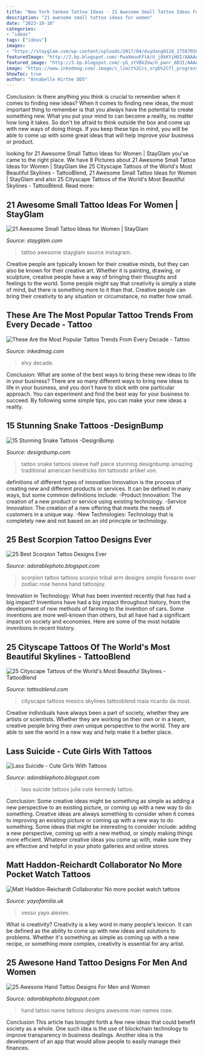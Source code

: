 ```yaml
---
title: "New York Yankee Tattoo Ideas - 21 Awesome Small Tattoo Ideas For Women"
description: "21 awesome small tattoo ideas for women"
date: "2023-10-10"
categories:
- "ideas"
tags: ["ideas"]
images:
- "https://stayglam.com/wp-content/uploads/2017/04/duydang0128_17587050_742546572579419_8239433696931741696_nresize.jpg"
featuredImage: "http://2.bp.blogspot.com/-PwaXmuuFFtA/U_j0kKYiHUI/AAAAAAAAFfQ/k-KwighuU8I/s1600/hand%2Btattoo%2Bdesigns%2Bname.jpg"
featured_image: "http://3.bp.blogspot.com/-yG_ztVBk2Uw/U_pwnr_6D3I/AAAAAAAAFm8/XpICo-0oobo/s1600/scorpion-tattoo-on-arm.jpg"
image: "https://www.inkedmag.com/.image/c_limit%2Ccs_srgb%2Cfl_progressive%2Cq_auto:good%2Cw_700/MTYzOTY0NTE5MDIwNzY3MDU3/ta1049_elvy.jpg"
ShowToc: true
author: "Annabelle Hirthe DDS"
---
```



Conclusion: Is there anything you think is crucial to remember when it comes to finding new ideas?
When it comes to finding new ideas, the most important thing to remember is that you always have the potential to create something new. What you put your mind to can become a reality, no matter how long it takes. So don't be afraid to think outside the box and come up with new ways of doing things. If you keep these tips in mind, you will be able to come up with some great ideas that will help improve your business or product.

	

		
looking for 21 Awesome Small Tattoo Ideas for Women | StayGlam you've came to the right place. We have 8 Pictures about 21 Awesome Small Tattoo Ideas for Women | StayGlam like 25 Cityscape Tattoos of the World&#039;s Most Beautiful Skylines - TattooBlend, 21 Awesome Small Tattoo Ideas for Women | StayGlam and also 25 Cityscape Tattoos of the World&#039;s Most Beautiful Skylines - TattooBlend. Read more:
		
    
## 21 Awesome Small Tattoo Ideas For Women | StayGlam

<img loading=lazy src="https://stayglam.com/wp-content/uploads/2017/04/duydang0128_17587050_742546572579419_8239433696931741696_nresize.jpg" onerror="this.onerror=null;this.src='https://tse4.mm.bing.net/th?id=OIP.t1NrUoHWuPHxTALu0t-qyQHaHa&amp;pid=15.1';" alt="21 Awesome Small Tattoo Ideas for Women | StayGlam">

_Source: stayglam.com_

>tattoo awesome stayglam source instagram. 

	

Creative people are typically known for their creative minds, but they can also be known for their creative art. Whether it is painting, drawing, or sculpture, creative people have a way of bringing their thoughts and feelings to the world. Some people might say that creativity is simply a state of mind, but there is something more to it than that. Creative people can bring their creativity to any situation or circumstance, no matter how small.

    
## These Are The Most Popular Tattoo Trends From Every Decade - Tattoo

<img loading=lazy src="https://www.inkedmag.com/.image/c_limit%2Ccs_srgb%2Cfl_progressive%2Cq_auto:good%2Cw_700/MTYzOTY0NTE5MDIwNzY3MDU3/ta1049_elvy.jpg" onerror="this.onerror=null;this.src='https://tse4.mm.bing.net/th?id=OIP.hN7k1F8iHOKVM5g9e9xf6wAAAA&amp;pid=15.1';" alt="These Are the Most Popular Tattoo Trends From Every Decade - Tattoo">

_Source: inkedmag.com_

>elvy decade. 

	

Conclusion: What are some of the best ways to bring these new ideas to life in your business?
There are so many different ways to bring new ideas to life in your business, and you don't have to stick with one particular approach. You can experiment and find the best way for your business to succeed. By following some simple tips, you can make your new ideas a reality.

    
## 15 Stunning Snake Tattoos -DesignBump

<img loading=lazy src="https://cdn.designbump.com/wp-content/uploads/2015/10/snake-tattoos-001.jpg" onerror="this.onerror=null;this.src='https://tse1.mm.bing.net/th?id=OIP.5za6Xq0mkdq2mj6HSx78ywHaHa&amp;pid=15.1';" alt="15 Stunning Snake Tattoos -DesignBump">

_Source: designbump.com_

>tattoo snake tattoos sleeve half piece stunning designbump amazing traditional american hendricks tim tattoodo artikel von. 

	

definitions of different types of innovation
Innovation is the process of creating new and different products or services. It can be defined in many ways, but some common definitions include: 
-Product Innovation: The creation of a new product or service using existing technology.
-Service Innovation: The creation of a new offering that meets the needs of customers in a unique way.
-New Technologies: Technology that is completely new and not based on an old principle or technology.

    
## 25 Best Scorpion Tattoo Designs Ever

<img loading=lazy src="http://3.bp.blogspot.com/-yG_ztVBk2Uw/U_pwnr_6D3I/AAAAAAAAFm8/XpICo-0oobo/s1600/scorpion-tattoo-on-arm.jpg" onerror="this.onerror=null;this.src='https://tse4.mm.bing.net/th?id=OIP.cWYxBsKtUfEr-dujzE8buAHaJ4&amp;pid=15.1';" alt="25 Best Scorpion Tattoo Designs Ever">

_Source: adorablephoto.blogspot.com_

>scorpion tattoo tattoos scorpio tribal arm designs simple forearm ever zodiac rose henna hand tattoojoy. 

	

Innovation in Technology: What has been invented recently that has had a big impact?
Inventions have had a big impact throughout history, from the development of new methods of farming to the invention of cars. Some inventions are more well-known than others, but all have had a significant impact on society and economies. Here are some of the most notable inventions in recent history.

    
## 25 Cityscape Tattoos Of The World&#039;s Most Beautiful Skylines - TattooBlend

<img loading=lazy src="https://tattooblend.com/wp-content/uploads/2017/08/13.jpg" onerror="this.onerror=null;this.src='https://tse2.mm.bing.net/th?id=OIP.Ov4E3-_X5O_lt6-xi-g0-gHaFk&amp;pid=15.1';" alt="25 Cityscape Tattoos of the World&#039;s Most Beautiful Skylines - TattooBlend">

_Source: tattooblend.com_

>cityscape tattoos mexico skylines tattooblend maia ricardo da most. 

	

Creative individuals have always been a part of society, whether they are artists or scientists. Whether they are working on their own or in a team, creative people bring their own unique perspective to the world. They are able to see the world in a new way and help make it a better place.

    
## Lass Suicide - Cute Girls With Tattoos

<img loading=lazy src="http://4.bp.blogspot.com/-uGQ5d2DBABI/VM-aItMdMRI/AAAAAAAAQPk/Oz6zVRhasyU/s1600/Julie%2BKennedy%2B(Lass%2BSuicide)%2B(10).jpg" onerror="this.onerror=null;this.src='https://tse3.mm.bing.net/th?id=OIP.thiEjs-uJYtWE1xNzWAYDAHaJ6&amp;pid=15.1';" alt="Lass Suicide - Cute Girls With Tattoos">

_Source: adorablephoto.blogspot.com_

>lass suicide tattoos julie cute kennedy tattoo. 

	

Conclusion: Some creative ideas might be something as simple as adding a new perspective to an existing picture, or coming up with a new way to do something.
Creative ideas are always something to consider when it comes to improving an existing picture or coming up with a new way to do something. Some ideas that might be interesting to consider include: adding a new perspective, coming up with a new method, or simply making things more efficient. Whatever creative ideas you come up with, make sure they are effective and helpful in your photo galleries and online stores.

    
## Matt Haddon-Reichardt Collaborator No More Pocket Watch Tattoos

<img loading=lazy src="https://cdn.shopify.com/s/files/1/2156/7915/articles/72359347_10157461793772980_389072720748347392_n_1200x1200_crop_center.jpg?v=1573821405" onerror="this.onerror=null;this.src='https://tse4.mm.bing.net/th?id=OIP.Pdk_1fcaJ_Y6xpyb8Xi0QgHaJr&amp;pid=15.1';" alt="Matt Haddon-Reichardt Collaborator No more pocket watch tattoos">

_Source: yayofamilia.uk_

>vesso yayo alexiev. 

	

What is creativity?
Creativity is a key word in many people's lexicon. It can be defined as the ability to come up with new ideas and solutions to problems. Whether it's something as simple as coming up with a new recipe, or something more complex, creativity is essential for any artist.

    
## 25 Awesone Hand Tattoo Designs For Men And Women

<img loading=lazy src="http://2.bp.blogspot.com/-PwaXmuuFFtA/U_j0kKYiHUI/AAAAAAAAFfQ/k-KwighuU8I/s1600/hand%2Btattoo%2Bdesigns%2Bname.jpg" onerror="this.onerror=null;this.src='https://tse2.mm.bing.net/th?id=OIP.YhpFOFqPVsR_l4yn1zBRZQHaJ4&amp;pid=15.1';" alt="25 Awesone Hand Tattoo Designs For Men and Women">

_Source: adorablephoto.blogspot.com_

>hand tattoo name tattoos designs awesone man names rose. 

	

Conclusion
This article has brought forth a few new ideas that could benefit society as a whole. One such idea is the use of blockchain technology to improve transparency in business dealings. Another idea is the development of an app that would allow people to easily manage their finances.

